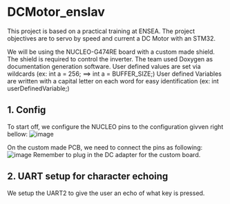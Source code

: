 # DCMotor_enslav
This project is based on a practical training at ENSEA. The project objectives are to servo by speed and current a DC Motor with an STM32.

We will be using the NUCLEO-G474RE board with a custom made shield. The shield is required to control the inverter.
The team used Doxygen as documentation generation software.
User defined values are set via wildcards (ex: int a = 256; ==> int a = BUFFER_SIZE;)
User defined Variables are written with a capital letter on each word for easy identification (ex: int userDefinedVariable;)

## 1. Config 
To start off, we configure the NUCLEO pins to the configuration givven right bellow:
![image](https://user-images.githubusercontent.com/113909661/195544779-ca40b81b-0b3d-45dd-8a04-904a3a217c6b.png)

On the custom made PCB, we need to connect the pins as following:
![image](https://user-images.githubusercontent.com/113909661/205322873-f4ddeada-e1db-4ac6-acd8-8282e608288a.png)
Remember to plug in the DC adapter for the custom board. 

## 2. UART setup for character echoing

We setup the UART2 to give the user an echo of what key is pressed.



